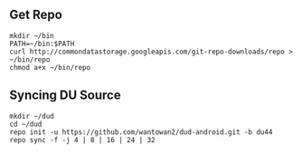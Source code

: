 Get Repo
---------------------------------------

    mkdir ~/bin
    PATH=~/bin:$PATH
    curl http://commondatastorage.googleapis.com/git-repo-downloads/repo > ~/bin/repo
    chmod a+x ~/bin/repo

Syncing DU Source
---------------------------------------

    mkdir ~/dud
    cd ~/dud
    repo init -u https://github.com/wantowan2/dud-android.git -b du44
    repo sync -f -j 4 | 8 | 16 | 24 | 32
